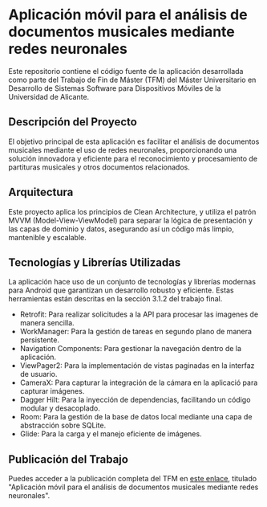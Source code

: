 # Aplicación móvil para el análisis de documentos musicales mediante redes neuronales

Este repositorio contiene el código fuente de la aplicación desarrollada como parte del Trabajo de Fin de Máster (TFM) del Máster Universitario en Desarrollo de Sistemas Software para Dispositivos Móviles de la Universidad de Alicante.

## Descripción del Proyecto

El objetivo principal de esta aplicación es facilitar el análisis de documentos musicales mediante el uso de redes neuronales, proporcionando una solución innovadora y eficiente para el reconocimiento y procesamiento de partituras musicales y otros documentos relacionados.

## Arquitectura

Este proyecto aplica los principios de Clean Architecture, y utiliza el patrón MVVM (Model-View-ViewModel) para separar la lógica de presentación y las capas de dominio y datos, asegurando así un código más limpio, mantenible y escalable.

## Tecnologías y Librerías Utilizadas

La aplicación hace uso de un conjunto de tecnologías y librerías modernas para Android que garantizan un desarrollo robusto y eficiente. Estas herramientas están descritas en la sección 3.1.2 del trabajo final.

* Retrofit: Para realizar solicitudes a la API para procesar las imagenes de manera sencilla.
* WorkManager: Para la gestión de tareas en segundo plano de manera persistente.
* Navigation Components: Para gestionar la navegación dentro de la aplicación.
* ViewPager2: Para la implementación de vistas paginadas en la interfaz de usuario.
* CameraX: Para capturar la integración de la cámara en la aplicació para capturar imágenes.
* Dagger Hilt: Para la inyección de dependencias, facilitando un código modular y desacoplado.
* Room: Para la gestión de la base de datos local mediante una capa de abstracción sobre SQLite.
* Glide: Para la carga y el manejo eficiente de imágenes.
    
## Publicación del Trabajo

Puedes acceder a la publicación completa del TFM en [este enlace](http://hdl.handle.net/10045/147284), titulado "Aplicación móvil para el análisis de documentos musicales mediante redes neuronales".
